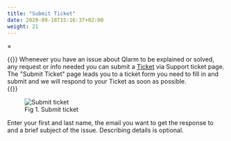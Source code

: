 ```yaml
---
title: "Submit Ticket"
date: 2020-09-18T15:16:37+02:00
weight: 21
---
```


<!-- The Modal -->
<div id="myModal" class="modal">
  <span class="close">&times;</span>
  <img class="modal-content" id="img01">
  <div id="caption"></div>
</div>

{{<lead>}}
Whenever you have an issue about Qlarm to be explained or solved, any request or info needed you can submit a [Ticket](/glossary#ticket) via Support ticket page. The "Submit Ticket" page leads you to a ticket form you need to fill in and submit and we will respond to your Ticket as soon as possible. <br />
{{</lead>}}
<figure class="image_container">
    <img class="center_image myImg" onClick="reply_click(this)"  id="submit_issue" src="/submit_issue.png" alt="Submit ticket">
    <figcaption>Fig 1. Submit ticket</figcaption>
</figure> 

Enter your first and last name, the email you want to get the response to and a brief subject of the issue. Describing details is optional.

<script>
// Get the modal
var modal = document.getElementById("myModal");

var modalImg = document.getElementById("img01");
var captionText = document.getElementById("caption");
function reply_click(img)
{
    modal.style.display = "block";
    modalImg.src = img.src;
    captionText.innerHTML = img.alt;
}

modal.onclick = function() { 
  modal.style.display = "none";
}

document.addEventListener('keyup', function(e) {
    if (e.keyCode == 27) {
        modal.style.display = "none";
    }
});
</script>